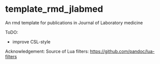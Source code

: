 # template_rmd_jlabmed
An rmd template for publications in Journal of Laboratory medicine

ToDO:
- improve CSL-style

Acknowledgement:
Source of Lua filters: https://github.com/pandoc/lua-filters
